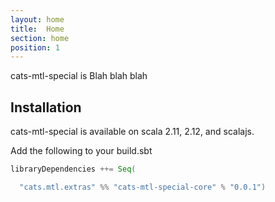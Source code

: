 ```yaml
---
layout: home
title:  Home
section: home
position: 1
---
```


cats-mtl-special is Blah blah blah

## Installation

cats-mtl-special is available on scala 2.11, 2.12, and scalajs.

Add the following to your build.sbt
```scala
libraryDependencies ++= Seq(

  "cats.mtl.extras" %% "cats-mtl-special-core" % "0.0.1")
```
